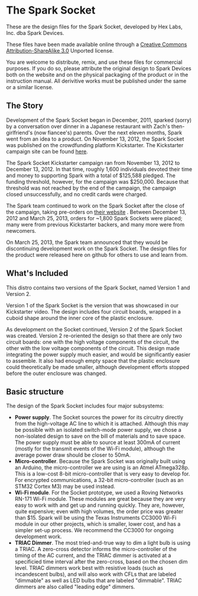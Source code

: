 The Spark Socket
=====

These are the design files for the Spark Socket, developed by Hex Labs, Inc. dba Spark Devices.

These files have been made available online through a [Creative Commons Attribution-ShareAlike 3.0](http://creativecommons.org/licenses/by-sa/3.0/) Unported license.

You are welcome to distribute, remix, and use these files for commercial purposes. If you do so, please attribute the original design to Spark Devices both on the website and on the physical packaging of the product or in the instruction manual. All derivitive works must be published under the same or a similar license.

## The Story

Development of the Spark Socket began in December, 2011, sparked (sorry) by a conversation over dinner in a Japanese restaurant with Zach's then-girlfriend's (now fiancee's) parents. Over the next eleven months, Spark went from an idea to a product. On November 13, 2012, the Spark Socket was published on the crowdfunding platform Kickstarter. The Kickstarter campaign site can be found [here](http://www.kickstarter.com/projects/sparkdevices/spark-upgrade-your-lights-with-wi-fi-and-apps).

The Spark Socket Kickstarter campaign ran from November 13, 2012 to December 13, 2012. In that time, roughly 1,600 individuals devoted their time and money to supporting Spark with a total of $125,588 pledged. The funding threshold, however, for the campaign was $250,000. Because that threshold was not reached by the end of the campaign, the campaign closed unsuccessfully, and no credit cards were charged.

The Spark team continued to work on the Spark Socket after the close of the campaign, taking pre-orders on [their website](http://www.sparkdevices.com) . Between December 13, 2012 and March 25, 2013, orders for ~1,800 Spark Sockets were placed; many were from previous Kickstarter backers, and many more were from newcomers.

On March 25, 2013, the Spark team announced that they would be discontinuing development work on the Spark Socket. The design files for the product were released here on github for others to use and learn from.

## What's Included

This distro contains two versions of the Spark Socket, named Version 1 and Version 2.

Version 1 of the Spark Socket is the version that was showcased in our Kickstarter video. The design includes four circuit boards, wrapped in a cuboid shape around the inner core of the plastic enclosure.

As development on the Socket continued, Version 2 of the Spark Socket was created. Version 2 re-oriented the design so that there are only two circuit boards: one with the high voltage components of the circuit, the other with the low voltage components of the circuit. This design made integrating the power supply much easier, and would be significantly easier to assemble. It also had enough empty space that the plastic enclosure could theoretically be made smaller, although development efforts stopped before the outer enclosure was changed.

## Basic structure

The design of the Spark Socket includes four major subsystems:

- **Power supply**. The Socket sources the power for its circuitry directly from the high-voltage AC line to which it is attached. Although this may be possible with an isolated switch-mode power supply, we chose a non-isolated design to save on the bill of materials and to save space. The power supply must be able to source at least 300mA of current (mostly for the transmit events of the Wi-Fi module), although the average power draw should be closer to 50mA.
- **Micro-controller**. Because the Spark Socket was originally built using an Arduino, the micro-controller we are using is an Atmel ATmega328p. This is a low-cost 8-bit micro-controller that is very easy to develop for. For encrypted communications, a 32-bit micro-controller (such as an STM32 Cortex M3) may be used instead.
- **Wi-Fi module**. For the Socket prototype, we used a Roving Networks RN-171 Wi-Fi module. These modules are great because they are very easy to work with and get up and running quickly. They are, however, quite expensive; even with high volumes, the order price was greater than $15. Spark will be using the Texas Instruments CC3000 Wi-Fi module in our other projects, which is smaller, lower cost, and has a simpler set-up process. We recommend the CC3000 for ongoing development work.
- **TRIAC Dimmer**. The most tried-and-true way to dim a light bulb is using a TRIAC. A zero-cross detector informs the micro-controller of the timing of the AC current, and the TRIAC dimmer is activated at a specificied time interval after the zero-cross, based on the chosen dim level. TRIAC dimmers work best with resistive loads (such as incandescent bulbs), and will also work with CFLs that are labeled "dimmable" as well as LED bulbs that are labeled "dimmable". TRIAC dimmers are also called "leading edge" dimmers.